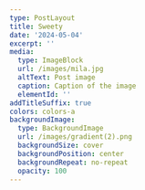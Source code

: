 ```yaml
---
type: PostLayout
title: Sweety
date: '2024-05-04'
excerpt: ''
media:
  type: ImageBlock
  url: /images/mila.jpg
  altText: Post image
  caption: Caption of the image
  elementId: ''
addTitleSuffix: true
colors: colors-a
backgroundImage:
  type: BackgroundImage
  url: /images/gradient(2).png
  backgroundSize: cover
  backgroundPosition: center
  backgroundRepeat: no-repeat
  opacity: 100
---
```

